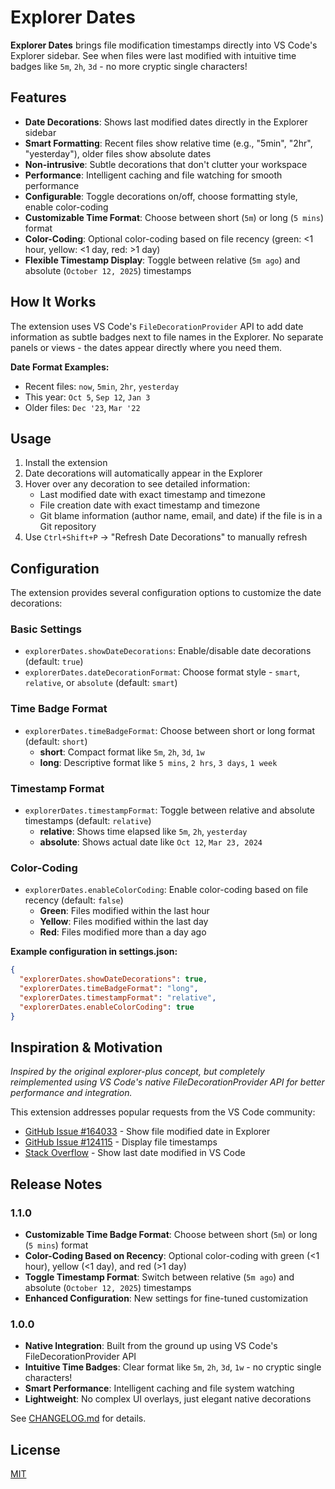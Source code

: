 # Explorer Dates

**Explorer Dates** brings file modification timestamps directly into VS Code's Explorer sidebar. See when files were last modified with intuitive time badges like `5m`, `2h`, `3d` - no more cryptic single characters!

## Features

- **Date Decorations**: Shows last modified dates directly in the Explorer sidebar
- **Smart Formatting**: Recent files show relative time (e.g., "5min", "2hr", "yesterday"), older files show absolute dates
- **Non-intrusive**: Subtle decorations that don't clutter your workspace
- **Performance**: Intelligent caching and file watching for smooth performance
- **Configurable**: Toggle decorations on/off, choose formatting style, enable color-coding
- **Customizable Time Format**: Choose between short (`5m`) or long (`5 mins`) format
- **Color-Coding**: Optional color-coding based on file recency (green: <1 hour, yellow: <1 day, red: >1 day)
- **Flexible Timestamp Display**: Toggle between relative (`5m ago`) and absolute (`October 12, 2025`) timestamps

## How It Works

The extension uses VS Code's `FileDecorationProvider` API to add date information as subtle badges next to file names in the Explorer. No separate panels or views - the dates appear directly where you need them.

**Date Format Examples:**
- Recent files: `now`, `5min`, `2hr`, `yesterday`  
- This year: `Oct 5`, `Sep 12`, `Jan 3`
- Older files: `Dec '23`, `Mar '22`

## Usage

1. Install the extension
2. Date decorations will automatically appear in the Explorer
3. Hover over any decoration to see detailed information:
   - Last modified date with exact timestamp and timezone
   - File creation date with exact timestamp and timezone
   - Git blame information (author name, email, and date) if the file is in a Git repository
4. Use `Ctrl+Shift+P` → "Refresh Date Decorations" to manually refresh

## Configuration

The extension provides several configuration options to customize the date decorations:

### Basic Settings

- `explorerDates.showDateDecorations`: Enable/disable date decorations (default: `true`)
- `explorerDates.dateDecorationFormat`: Choose format style - `smart`, `relative`, or `absolute` (default: `smart`)

### Time Badge Format

- `explorerDates.timeBadgeFormat`: Choose between short or long format (default: `short`)
  - **short**: Compact format like `5m`, `2h`, `3d`, `1w`
  - **long**: Descriptive format like `5 mins`, `2 hrs`, `3 days`, `1 week`

### Timestamp Format

- `explorerDates.timestampFormat`: Toggle between relative and absolute timestamps (default: `relative`)
  - **relative**: Shows time elapsed like `5m`, `2h`, `yesterday`
  - **absolute**: Shows actual date like `Oct 12`, `Mar 23, 2024`

### Color-Coding

- `explorerDates.enableColorCoding`: Enable color-coding based on file recency (default: `false`)
  - **Green**: Files modified within the last hour
  - **Yellow**: Files modified within the last day
  - **Red**: Files modified more than a day ago

**Example configuration in settings.json:**

```json
{
  "explorerDates.showDateDecorations": true,
  "explorerDates.timeBadgeFormat": "long",
  "explorerDates.timestampFormat": "relative",
  "explorerDates.enableColorCoding": true
}
```

## Inspiration & Motivation

*Inspired by the original explorer-plus concept, but completely reimplemented using VS Code's native FileDecorationProvider API for better performance and integration.*

This extension addresses popular requests from the VS Code community:
- [GitHub Issue #164033](https://github.com/microsoft/vscode/issues/164033) - Show file modified date in Explorer
- [GitHub Issue #124115](https://github.com/microsoft/vscode/issues/124115) - Display file timestamps
- [Stack Overflow](https://stackoverflow.com/questions/63381524/show-last-date-modified-in-vs-code) - Show last date modified in VS Code

## Release Notes

### 1.1.0

- **Customizable Time Badge Format**: Choose between short (`5m`) or long (`5 mins`) format
- **Color-Coding Based on Recency**: Optional color-coding with green (<1 hour), yellow (<1 day), and red (>1 day)
- **Toggle Timestamp Format**: Switch between relative (`5m ago`) and absolute (`October 12, 2025`) timestamps
- **Enhanced Configuration**: New settings for fine-tuned customization

### 1.0.0

- **Native Integration**: Built from the ground up using VS Code's FileDecorationProvider API
- **Intuitive Time Badges**: Clear format like `5m`, `2h`, `3d`, `1w` - no cryptic single characters!
- **Smart Performance**: Intelligent caching and file system watching
- **Lightweight**: No complex UI overlays, just elegant native decorations

See [CHANGELOG.md](./CHANGELOG.md) for details.

## License

[MIT](./LICENSE)